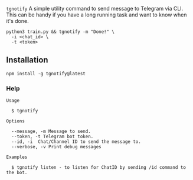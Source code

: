 `tgnotify` A simple utility command to send message to Telegram via CLI. This can be handy if you have a long running task and want to know when it's done.

```shell
python3 train.py && tgnotify -m "Done!" \
  -i <chat_id> \
  -t <token>
```


## Installation

```
npm install -g tgnotify@latest
```

### Help

```
Usage
  
  $ tgnotify

Options
  
  --message, -m Message to send.
  --token, -t Telegram bot token.
  --id, -i  Chat/Channel ID to send the message to.
  --verbose, -v Print debug messages

Examples
  
  $ tgnotify listen - to listen for ChatID by sending /id command to the bot.

```